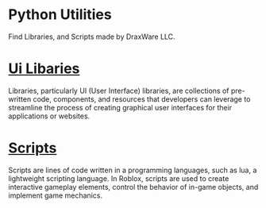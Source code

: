 # Python Utilities

Find Libraries, and Scripts made by DraxWare LLC.

# [Ui Libaries](Ui%20Libraries)
Libraries, particularly UI (User Interface) libraries, are collections of pre-written code, components, and resources that developers can leverage to streamline the process of creating graphical user interfaces for their applications or websites.

# [Scripts]()
Scripts are lines of code written in a programming languages, such as lua, a lightweight scripting language. In Roblox, scripts are used to create interactive gameplay elements, control the behavior of in-game objects, and implement game mechanics.
